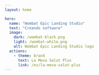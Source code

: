 ```yaml
---
layout: home

hero:
  name: "Wombat Epic Landing Studio"
  text: "Creando software"
  image:
    dark: /wombat-black.png
    light: /wombat-white.png
    alt: Wombat Epic Landing Studio logo
  actions:
    - theme: brand
      text: La Meva Salut Plus
      link: /es/la-meva-salut-plus
---
```


